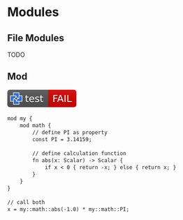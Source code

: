 # Modules

## File Modules

TODO

## Mod

[![test](.test/mod_example.svg)](.test/mod_example.log)

```µcad,mod_example
mod my {
    mod math {
        // define PI as property
        const PI = 3.14159;

        // define calculation function
        fn abs(x: Scalar) -> Scalar {
            if x < 0 { return -x; } else { return x; }
        }
    }
}

// call both
x = my::math::abs(-1.0) * my::math::PI;
```
